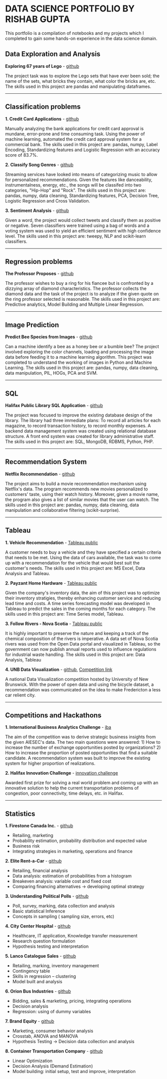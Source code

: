 # DATA SCIENCE PORTFOLIO BY RISHAB GUPTA



This portfolio is a compilation of notebooks and my projects which I completed to gain some hands-on experience in the data science domain.

## Data Exploration and Analysis

**Exploring 67 years of Lego** - [github](https://github.com/rishabgupta94/Exploring-67-years-of-lego)

The project task was to explore the Lego sets that have ever been sold; the name of the sets, what bricks they contain, what color the bricks are, etc. The skills used in this project are pandas and manipulating dataframes.

---

## Classification problems

**1. Credit Card Applications** - [github](https://github.com/rishabgupta94/Credit-Card-Applications)

Manually analyzing the bank applications for credit card approval is mundane, error-prone and time consuming task. Using the power of machine learning, automated the credit card approval system for a commercial bank. The skills used in this project are: pandas, numpy, Label Encoding, Standardizing features and Logistic Regression with an accuracy score of 83.7%.

**2. Classify Song Genres** - [github](https://github.com/rishabgupta94/Classify-Song-Genres)

Streaming services have looked into means of categorizing music to allow for personalized recommendations. Given the features like danceability, instrumentalness, energy, etc., the songs will be classifed into two categories, "Hip-Hop" and "Rock". The skills used in this project are: pandas, numpy, data cleaning, Standardizing features, PCA, Decision Tree, Logistic Regression and Cross Validation.

**3. Sentiment Analysis** - [github](https://github.com/rishabgupta94/Sentiment-Analysis)

Given a word, the project would collect tweets and classify them as positive or negative. Seven classifiers were trained using a bag of words and a voting system was used to yield an efficient sentiment with high confidence level. The skills used in this project are: tweepy, NLP and scikit-learn classifiers.

---

## Regression problems

**The Professor Proposes** - [github](https://github.com/rishabgupta94/The-Professor-Proposes)

The professor wishes to buy a ring for his fiancee but is confronted by a dizzying array of diamond characteristics. The professor collects the diamond data and the task of the project is to analyze if the given quote on the ring professor selected is reasonable. The skills used in this project are: Predictive analytics, Model Building and Multiple Linear Regression.

---

## Image Prediction

**Predict Bee Species from Images** - [github](https://github.com/rishabgupta94/Image-Prediction)

Can a machine identify a bee as a honey bee or a bumble bee? The project involved exploring the color channels, loading and processing the image data before feeding it to a machine learning algorithm. This project was completed to understand the working of images in Python and Machine Learning. The skills used in this project are: pandas, numpy, data cleaning, data manipulation, PIL, HOGs, PCA and SVM.

---

## SQL

**Halifax Public Library SQL Application** - [github](https://github.com/rishabgupta94/Halifax-Public-Library-PHP-SQL-Application)

The project was focused to improve the existing database design of the library. The library had three immediate plans: To record all articles for each magazine, to record transaction history, to record monthly expenses. A backend data management system was created using relational database structure. A front end system was created for library administrative staff. The skills used in this project are: SQL, MongoDB, RDBMS, Python, PHP.

---

## Recommendation System

**Netflix Recommendation** - [github](https://github.com/rishabgupta94/Netflix-Prize)

The project aims to build a movie recommendation mechanism using Netflix's data. The program recommends new movies personalized to customers' taste, using their watch history. Moreover, given a movie name, the program also gives a list of similar movies that the user can watch. The skills used in this project are: pandas, numpy, data cleaning, data manipulation and collaborative filtering (scikit-surprise).

---

## Tableau

**1. Vehicle Recommendation** - [Tableau public](https://public.tableau.com/profile/rishab.gupta#!/vizhome/RecommendationforVehiclePurchase/SCover)

A customer needs to buy a vehicle and they have specified a certain criteria that needs to be met. Using the data of cars available, the task was to come up with a recommendation for the vehicle that would best suit the customer's needs. The skills used in this project are: MS Excel, Data Analysis and Tableau.

**2. Payzant Home Hardware** - [Tableau public](https://public.tableau.com/profile/rishab.gupta#!/vizhome/HomeHardware3/Dashboard1)

Given the company's inventory data, the aim of this project was to optimize their inventory stratigies, thereby enhancing customer service and reducing lead time and costs. A time series forecasting model was developed in Tableau to predict the sales in the coming months for each category. The skills used in this project are: Time Series model, Tableau.

**3. Follow Rivers - Nova Scotia** - [Tableau public](https://public.tableau.com/profile/rishab.gupta#!/vizhome/FollowRivers-OpenData/Dashboard1)

It is highly important to preserve the nature and keeping a track of the chemical composition of the rivers is imperative. A data set of Nova Scotia rivers was used from the Open Data portal and visualized in Tableau, so the government can now publish annual reports used to influence regulations for industrial waste handling. The skills used in this project are: Data Analysis, Tableau

**4. UNB Data Visualization** - [github](https://github.com/rishabgupta94/Data-Visualization-UNB), [Competition link](http://unb.ca/data)

A national Data Visualization competition hosted by University of New Brunswick. With the power of open data and using the bicycle dataset, a recommendation was communicated on the idea to make Fredericton a less car relient city.

---

## Competitions and Hackathons

**1. International Business Analytics Challenge** - [iba](http://www.ibachallenge.org/)

The aim of the competition was to derive strategic business insights from the given AIESEC's data. The two main questions were answered: 1) How to increase the number of exchange opportunities posted by organizations? 2) How to increase the proportion of posted opportunities that find a suitable candidate. A recommendation system was built to improve the existing system for higher proportion of realizations.

**2. Halifax Innovation Challenge** - [innovation challenge](http://innovationchallenge.agendamanagers.ca/)

Awarded first prize for solving a real world problem and coming up with an innovative solution to help the current transportation problems of congestion, poor connectivity, time delays, etc. in Halifax.

---

## Statistics

**1. Firestone Canada Inc.** - [github](https://github.com/rishabgupta94/Statistics-Coursework/tree/master/Assignment%201)

* Retailing, marketing
* Probability estimation, probability distribution and expected value
* Business risk
* Integrating strategies in marketing, operations and finance

**2. Elite Rent-a-Car** - [github](https://github.com/rishabgupta94/Statistics-Coursework/tree/master/Assignment%202)

* Retailing, financial analysis
* Data analysis: estimation of probabilities from a histogram
* Breakeven analysis: variable cost and fixed cost
* Comparing financing alternatives → developing optimal strategy

**3. Understanding Political Polls** - [github](https://github.com/rishabgupta94/Statistics-Coursework/tree/master/Assignment%203)

* Poll, survey, marking, data collection and analysis
* Basic statistical Inference
* Concepts in sampling ( sampling size, errors, etc)

**4. City Center Hospital** - [github](https://github.com/rishabgupta94/Statistics-Coursework/tree/master/Assignment%204)

* Healthcare, IT application, Knowledge transfer measurement
* Research question formulation
* Hypothesis testing and interpretation

**5. Lanco Catalogue Sales** - [github](https://github.com/rishabgupta94/Statistics-Coursework/tree/master/Assignment%205)

* Retailing, marking, inventory management
* Contingency table
* Skills in regression – clustering
* Model built and analysis

**6. Orion Bus Industries** - [github](https://github.com/rishabgupta94/Statistics-Coursework/tree/master/Assignment%207)

* Bidding, sales & marketing, pricing, integrating operations
* Decision analysis
* Regression: using of dummy variables

**7. Brand Equity** - [github](https://github.com/rishabgupta94/Statistics-Coursework/tree/master/Assignment%206)

* Marketing, consumer behavior analysis
* Crosstab, ANOVA and MANOVA
* Hypothesis Testing → Decision data collection and analysis

**8. Container Transportation Company** - [github](https://github.com/rishabgupta94/Statistics-Coursework/tree/master/Bonus%20Case)

* Linear Optimization
* Decision Analysis (Demand Estimation)
* Model building: initial setup, test and improve, interpretation
